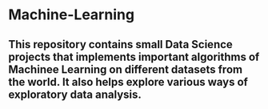 # Machine-Learning
## This repository contains small Data Science projects that implements important algorithms of Machinee Learning on different datasets from the world. It also helps explore various ways of exploratory data analysis.
